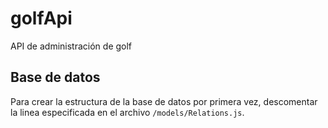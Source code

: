 # golfApi
API de administración de golf

## Base de datos
Para crear la estructura de la base de datos por primera vez, descomentar la linea especificada en el archivo `/models/Relations.js`.